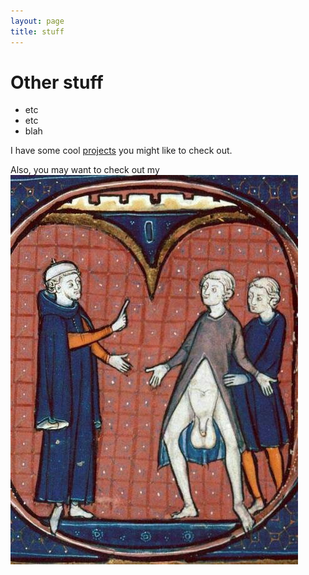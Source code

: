 ```yaml
---
layout: page
title: stuff
---
```


# Other stuff
* etc
* etc
* blah

I have some cool [projects](/projects) you might like to check out.

Also, you may want to check out my
![balls](/images/balls.jpg)

